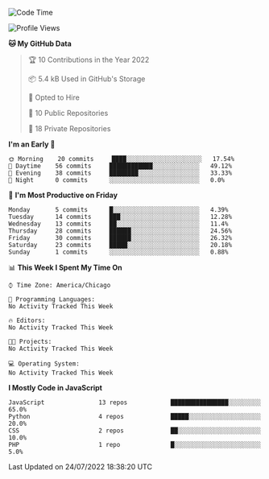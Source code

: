 <!--START_SECTION:waka-->
![Code Time](http://img.shields.io/badge/Code%20Time-0%20secs-blue)

![Profile Views](http://img.shields.io/badge/Profile%20Views-0-blue)

**🐱 My GitHub Data** 

> 🏆 10 Contributions in the Year 2022
 > 
> 📦 5.4 kB Used in GitHub's Storage 
 > 
> 💼 Opted to Hire
 > 
> 📜 10 Public Repositories 
 > 
> 🔑 18 Private Repositories  
 > 
**I'm an Early 🐤** 

```text
🌞 Morning    20 commits     ████░░░░░░░░░░░░░░░░░░░░░   17.54% 
🌆 Daytime    56 commits     ████████████░░░░░░░░░░░░░   49.12% 
🌃 Evening    38 commits     ████████░░░░░░░░░░░░░░░░░   33.33% 
🌙 Night      0 commits      ░░░░░░░░░░░░░░░░░░░░░░░░░   0.0%

```
📅 **I'm Most Productive on Friday** 

```text
Monday       5 commits      █░░░░░░░░░░░░░░░░░░░░░░░░   4.39% 
Tuesday      14 commits     ███░░░░░░░░░░░░░░░░░░░░░░   12.28% 
Wednesday    13 commits     ██░░░░░░░░░░░░░░░░░░░░░░░   11.4% 
Thursday     28 commits     ██████░░░░░░░░░░░░░░░░░░░   24.56% 
Friday       30 commits     ██████░░░░░░░░░░░░░░░░░░░   26.32% 
Saturday     23 commits     █████░░░░░░░░░░░░░░░░░░░░   20.18% 
Sunday       1 commits      ░░░░░░░░░░░░░░░░░░░░░░░░░   0.88%

```


📊 **This Week I Spent My Time On** 

```text
⌚︎ Time Zone: America/Chicago

💬 Programming Languages: 
No Activity Tracked This Week

🔥 Editors: 
No Activity Tracked This Week

🐱‍💻 Projects: 
No Activity Tracked This Week

💻 Operating System: 
No Activity Tracked This Week

```

**I Mostly Code in JavaScript** 

```text
JavaScript               13 repos            ████████████████░░░░░░░░░   65.0% 
Python                   4 repos             █████░░░░░░░░░░░░░░░░░░░░   20.0% 
CSS                      2 repos             ██░░░░░░░░░░░░░░░░░░░░░░░   10.0% 
PHP                      1 repo              █░░░░░░░░░░░░░░░░░░░░░░░░   5.0%

```



 Last Updated on 24/07/2022 18:38:20 UTC
<!--END_SECTION:waka-->

